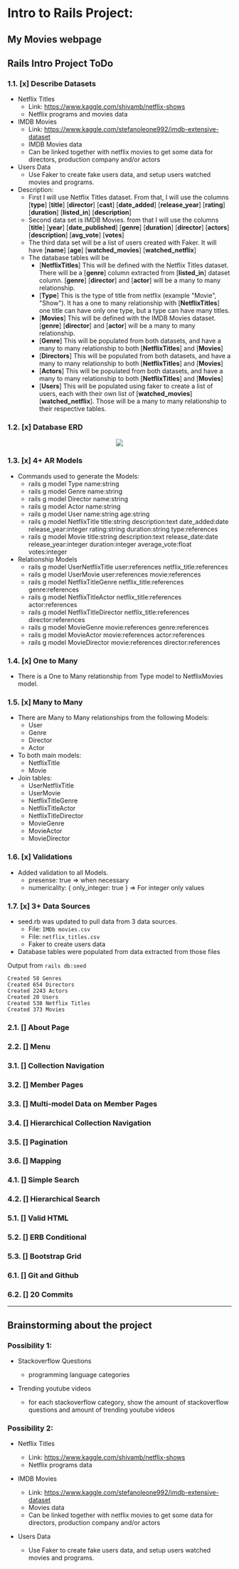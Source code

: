 # Intro to Rails Project:

## My Movies webpage

## Rails Intro Project ToDo

### 1.1. [x]	Describe Datasets

- Netflix Titles
    - Link: https://www.kaggle.com/shivamb/netflix-shows 
    - Netflix programs and movies data
- IMDB Movies
    - Link: https://www.kaggle.com/stefanoleone992/imdb-extensive-dataset
    - IMDB Movies data
    - Can be linked together with netflix movies to get some data for directors, production company and/or actors
- Users Data
    - Use Faker to create fake users data, and setup users watched movies and programs.
- Description:
    - First I will use Netflix Titles dataset. From that, I will use the columns [**type**] [**title**] [**director**] [**cast**] [**date_added**] [**release_year**] [**rating**] [**duration**] [**listed_in**] [**description**]
    - Second data set is IMDB Movies. from that I will use the columns [**title**] [**year**] [**date_published**] [**genre**] [**duration**] [**director**] [**actors**] [**description**] [**avg_vote**] [**votes**]
    - The third data set will be a list of users created with Faker. It will have [**name**] [**age**] [**watched_movies**] [**watched_netflix**]
    - The database tables will be
        - [**NetflixTitles**] This will be defined with the Netflix Titles dataset. There will be a [**genre**] column extracted from [**listed_in**] dataset column. [**genre**] [**director**] and [**actor**] will be a many to many relationship.
        - [**Type**] This is the type of title from netflix (example "Movie", "Show"). It has a one to many relationship with [**NetflixTitles**] one title can have only one type, but a type can have many titles.
        - [**Movies**] This will be defined with the IMDB Movies dataset. [**genre**] [**director**] and [**actor**] will be a many to many relationship.
        - [**Genre**] This will be populated from both datasets, and have a many to many relationship to both [**NetflixTitles**] and [**Movies**]
        - [**Directors**] This will be populated from both datasets, and have a many to many relationship to both [**NetflixTitles**] and [**Movies**]
        - [**Actors**] This will be populated from both datasets, and have a many to many relationship to both [**NetflixTitles**] and [**Movies**]
        - [**Users**] This will be populated using faker to create a list of users, each with their own list of [**watched_movies**] [**watched_netflix**]. Those will be a many to many relationship to their respective tables.

### 1.2. [x]	Database ERD

<div style="display: block; text-align: center; margin: 1rem;">
    <img src="./docs/MyMoviesERD.png">
</div>

### 1.3. [x]	4+ AR Models

- Commands used to generate the Models:
    - rails g model Type name:string
    - rails g model Genre name:string
    - rails g model Director name:string
    - rails g model Actor name:string
    - rails g model User name:string age:string
    - rails g model NetflixTitle title:string description:text date_added:date release_year:integer rating:string duration:string type:references
    - rails g model Movie title:string description:text release_date:date release_year:integer duration:integer average_vote:float votes:integer
- Relationship Models
    - rails g model UserNetflixTitle user:references netflix_title:references
    - rails g model UserMovie user:references movie:references
    - rails g model NetflixTitleGenre netflix_title:references genre:references
    - rails g model NetflixTitleActor netflix_title:references actor:references
    - rails g model NetflixTitleDirector netflix_title:references director:references
    - rails g model MovieGenre movie:references genre:references
    - rails g model MovieActor movie:references actor:references
    - rails g model MovieDirector movie:references director:references

### 1.4. [x]	One to Many

- There is a One to Many relationship from Type model to NetflixMovies model.

### 1.5. [x]	Many to Many

- There are Many to Many relationships from the following Models:
    - User
    - Genre
    - Director
    - Actor
- To both main models:
    - NetflixTitle
    - Movie
- Join tables:
    - UserNetflixTitle
    - UserMovie
    - NetflixTitleGenre
    - NetflixTitleActor
    - NetflixTitleDirector
    - MovieGenre
    - MovieActor
    - MovieDirector

### 1.6. [x]	Validations

- Added validation to all Models.
    - presense: true => when necessary
    - numericality: { only_integer: true } => For integer only values

### 1.7. [x]	3+ Data Sources

- seed.rb was updated to pull data from 3 data sources.
    - File: `IMDb movies.csv`
    - File: `netflix_titles.csv`
    - Faker to create users data
- Database tables were populated from data extracted from those files

Output from `rails db:seed`
```Created 2 Types
Created 58 Genres
Created 654 Directors
Created 2243 Actors
Created 20 Users
Created 538 Netflix Titles
Created 373 Movies
```

### 2.1. []	About Page

### 2.2. []	Menu

### 3.1. []	Collection Navigation

### 3.2. []	Member Pages

### 3.3. []	Multi-model Data on Member Pages

### 3.4. []	Hierarchical Collection Navigation

### 3.5. []	Pagination

### 3.6. []	Mapping

### 4.1. []	Simple Search

### 4.2. []	Hierarchical Search

### 5.1. []	Valid HTML

### 5.2. []	ERB Conditional

### 5.3. []	Bootstrap Grid

### 6.1. []	Git and Github

### 6.2. []	20 Commits

--- 

## Brainstorming about the project

### Possibility 1:

- Stackoverflow Questions
    - programming language categories

- Trending youtube videos
    - for each stackoverflow category, show the amount of stackoverflow questions and amount of trending youtube videos

### Possibility 2:

- Netflix Titles
    - Link: https://www.kaggle.com/shivamb/netflix-shows 
    - Netflix programs data

- IMDB Movies
    - Link: https://www.kaggle.com/stefanoleone992/imdb-extensive-dataset
    - Movies data
    - Can be linked together with netflix movies to get some data for directors, production company and/or actors

- Users Data
    - Use Faker to create fake users data, and setup users watched movies and programs.

